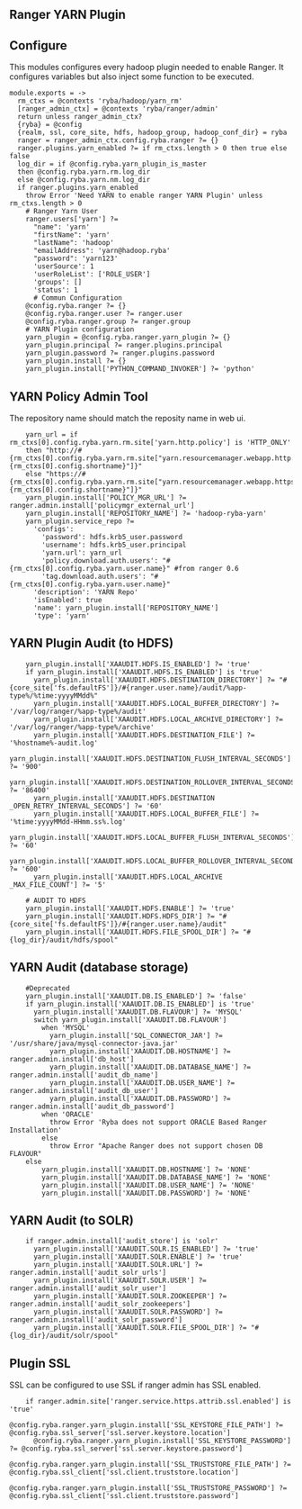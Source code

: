 
## Ranger YARN Plugin

## Configure
This modules configures every hadoop plugin needed to enable Ranger. It configures
variables but also inject some function to be executed.

    module.exports = ->
      rm_ctxs = @contexts 'ryba/hadoop/yarn_rm'
      [ranger_admin_ctx] = @contexts 'ryba/ranger/admin'
      return unless ranger_admin_ctx?
      {ryba} = @config
      {realm, ssl, core_site, hdfs, hadoop_group, hadoop_conf_dir} = ryba
      ranger = ranger_admin_ctx.config.ryba.ranger ?= {}
      ranger.plugins.yarn_enabled ?= if rm_ctxs.length > 0 then true else false
      log_dir = if @config.ryba.yarn_plugin_is_master 
      then @config.ryba.yarn.rm.log_dir 
      else @config.ryba.yarn.nm.log_dir
      if ranger.plugins.yarn_enabled 
        throw Error 'Need YARN to enable ranger YARN Plugin' unless rm_ctxs.length > 0
        # Ranger Yarn User
        ranger.users['yarn'] ?= 
          "name": 'yarn'
          "firstName": 'yarn'
          "lastName": 'hadoop'
          "emailAddress": 'yarn@hadoop.ryba'
          "password": 'yarn123'
          'userSource': 1
          'userRoleList': ['ROLE_USER']
          'groups': []
          'status': 1
          # Commun Configuration
        @config.ryba.ranger ?= {}
        @config.ryba.ranger.user ?= ranger.user
        @config.ryba.ranger.group ?= ranger.group
        # YARN Plugin configuration
        yarn_plugin = @config.ryba.ranger.yarn_plugin ?= {}
        yarn_plugin.principal ?= ranger.plugins.principal
        yarn_plugin.password ?= ranger.plugins.password        
        yarn_plugin.install ?= {}
        yarn_plugin.install['PYTHON_COMMAND_INVOKER'] ?= 'python'

## YARN Policy Admin Tool
The repository name should match the reposity name in web ui.

        yarn_url = if rm_ctxs[0].config.ryba.yarn.rm.site['yarn.http.policy'] is 'HTTP_ONLY'
        then "http://#{rm_ctxs[0].config.ryba.yarn.rm.site["yarn.resourcemanager.webapp.http.address.#{rm_ctxs[0].config.shortname}"]}"
        else "https://#{rm_ctxs[0].config.ryba.yarn.rm.site["yarn.resourcemanager.webapp.https.address.#{rm_ctxs[0].config.shortname}"]}"
        yarn_plugin.install['POLICY_MGR_URL'] ?= ranger.admin.install['policymgr_external_url']
        yarn_plugin.install['REPOSITORY_NAME'] ?= 'hadoop-ryba-yarn'
        yarn_plugin.service_repo ?=
          'configs': 
            'password': hdfs.krb5_user.password
            'username': hdfs.krb5_user.principal
            'yarn.url': yarn_url
            'policy.download.auth.users': "#{rm_ctxs[0].config.ryba.yarn.user.name}" #from ranger 0.6
            'tag.download.auth.users': "#{rm_ctxs[0].config.ryba.yarn.user.name}"
          'description': 'YARN Repo'
          'isEnabled': true
          'name': yarn_plugin.install['REPOSITORY_NAME']
          'type': 'yarn'

## YARN Plugin Audit (to HDFS)

        yarn_plugin.install['XAAUDIT.HDFS.IS_ENABLED'] ?= 'true'
        if yarn_plugin.install['XAAUDIT.HDFS.IS_ENABLED'] is 'true'
          yarn_plugin.install['XAAUDIT.HDFS.DESTINATION_DIRECTORY'] ?= "#{core_site['fs.defaultFS']}/#{ranger.user.name}/audit/%app-type%/%time:yyyyMMdd%"
          yarn_plugin.install['XAAUDIT.HDFS.LOCAL_BUFFER_DIRECTORY'] ?= '/var/log/ranger/%app-type%/audit'
          yarn_plugin.install['XAAUDIT.HDFS.LOCAL_ARCHIVE_DIRECTORY'] ?= '/var/log/ranger/%app-type%/archive'
          yarn_plugin.install['XAAUDIT.HDFS.DESTINATION_FILE'] ?= '%hostname%-audit.log'
          yarn_plugin.install['XAAUDIT.HDFS.DESTINATION_FLUSH_INTERVAL_SECONDS'] ?= '900'
          yarn_plugin.install['XAAUDIT.HDFS.DESTINATION_ROLLOVER_INTERVAL_SECONDS'] ?= '86400'
          yarn_plugin.install['XAAUDIT.HDFS.DESTINATION _OPEN_RETRY_INTERVAL_SECONDS'] ?= '60'
          yarn_plugin.install['XAAUDIT.HDFS.LOCAL_BUFFER_FILE'] ?= '%time:yyyyMMdd-HHmm.ss%.log'
          yarn_plugin.install['XAAUDIT.HDFS.LOCAL_BUFFER_FLUSH_INTERVAL_SECONDS'] ?= '60'
          yarn_plugin.install['XAAUDIT.HDFS.LOCAL_BUFFER_ROLLOVER_INTERVAL_SECONDS'] ?= '600'
          yarn_plugin.install['XAAUDIT.HDFS.LOCAL_ARCHIVE _MAX_FILE_COUNT'] ?= '5'

        # AUDIT TO HDFS
        yarn_plugin.install['XAAUDIT.HDFS.ENABLE'] ?= 'true'
        yarn_plugin.install['XAAUDIT.HDFS.HDFS_DIR'] ?= "#{core_site['fs.defaultFS']}/#{ranger.user.name}/audit"
        yarn_plugin.install['XAAUDIT.HDFS.FILE_SPOOL_DIR'] ?= "#{log_dir}/audit/hdfs/spool"

## YARN Audit (database storage)

        #Deprecated
        yarn_plugin.install['XAAUDIT.DB.IS_ENABLED'] ?= 'false'
        if yarn_plugin.install['XAAUDIT.DB.IS_ENABLED'] is 'true'
          yarn_plugin.install['XAAUDIT.DB.FLAVOUR'] ?= 'MYSQL'
          switch yarn_plugin.install['XAAUDIT.DB.FLAVOUR']
            when 'MYSQL'
              yarn_plugin.install['SQL_CONNECTOR_JAR'] ?= '/usr/share/java/mysql-connector-java.jar'
              yarn_plugin.install['XAAUDIT.DB.HOSTNAME'] ?= ranger.admin.install['db_host']
              yarn_plugin.install['XAAUDIT.DB.DATABASE_NAME'] ?= ranger.admin.install['audit_db_name']
              yarn_plugin.install['XAAUDIT.DB.USER_NAME'] ?= ranger.admin.install['audit_db_user']
              yarn_plugin.install['XAAUDIT.DB.PASSWORD'] ?= ranger.admin.install['audit_db_password']
            when 'ORACLE'
              throw Error 'Ryba does not support ORACLE Based Ranger Installation'
            else
              throw Error "Apache Ranger does not support chosen DB FLAVOUR"
        else
            yarn_plugin.install['XAAUDIT.DB.HOSTNAME'] ?= 'NONE'
            yarn_plugin.install['XAAUDIT.DB.DATABASE_NAME'] ?= 'NONE'
            yarn_plugin.install['XAAUDIT.DB.USER_NAME'] ?= 'NONE'
            yarn_plugin.install['XAAUDIT.DB.PASSWORD'] ?= 'NONE'

## YARN Audit (to SOLR)

        if ranger.admin.install['audit_store'] is 'solr'
          yarn_plugin.install['XAAUDIT.SOLR.IS_ENABLED'] ?= 'true'
          yarn_plugin.install['XAAUDIT.SOLR.ENABLE'] ?= 'true'
          yarn_plugin.install['XAAUDIT.SOLR.URL'] ?= ranger.admin.install['audit_solr_urls']
          yarn_plugin.install['XAAUDIT.SOLR.USER'] ?= ranger.admin.install['audit_solr_user']
          yarn_plugin.install['XAAUDIT.SOLR.ZOOKEEPER'] ?= ranger.admin.install['audit_solr_zookeepers']
          yarn_plugin.install['XAAUDIT.SOLR.PASSWORD'] ?= ranger.admin.install['audit_solr_password']
          yarn_plugin.install['XAAUDIT.SOLR.FILE_SPOOL_DIR'] ?= "#{log_dir}/audit/solr/spool"

## Plugin SSL
SSL can be configured to use SSL if ranger admin has SSL enabled.
        
        if ranger.admin.site['ranger.service.https.attrib.ssl.enabled'] is 'true'
          @config.ryba.ranger.yarn_plugin.install['SSL_KEYSTORE_FILE_PATH'] ?= @config.ryba.ssl_server['ssl.server.keystore.location']
          @config.ryba.ranger.yarn_plugin.install['SSL_KEYSTORE_PASSWORD'] ?= @config.ryba.ssl_server['ssl.server.keystore.password']
          @config.ryba.ranger.yarn_plugin.install['SSL_TRUSTSTORE_FILE_PATH'] ?= @config.ryba.ssl_client['ssl.client.truststore.location']
          @config.ryba.ranger.yarn_plugin.install['SSL_TRUSTSTORE_PASSWORD'] ?= @config.ryba.ssl_client['ssl.client.truststore.password']
